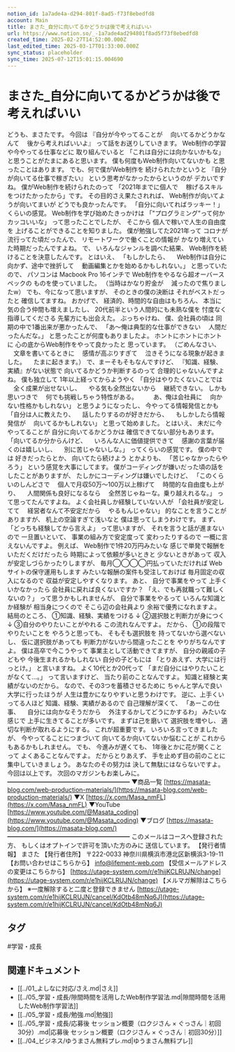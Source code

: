 ```yaml
---
notion_id: 1a7ade4a-d294-801f-8ad5-f73f8ebedfd8
account: Main
title: まさた_自分に向いてるかどうかは後で考えればいい
url: https://www.notion.so/_-1a7ade4ad294801f8ad5f73f8ebedfd8
created_time: 2025-02-27T14:52:00.000Z
last_edited_time: 2025-03-17T01:33:00.000Z
sync_status: placeholder
sync_time: 2025-07-12T15:01:15.004690
---
```

# まさた_自分に向いてるかどうかは後で考えればいい

どうも、まさたです。
今回は
『自分が今やってることが
　向いてるかどうかなんて
　後から考えればいいよ』
って話をお送りしていきます。
Web制作の学習や今やってる仕事などに
取り組んでいると
「これは自分には向かないかもな」
と思うことがたまにあると思います。
僕も何度もWeb制作向いてないかも
と思ったことはあります。
でも、何で僕がWeb制作を
続けられたかというと
『自分が向いてる仕事で稼ぎたい』
という思考がなかったからというのが
デカいですね。
僕がWeb制作を続けられたのって
「2021年までに個人で
　稼げるスキルをつけたかったから」です。
その目的さえ果たされれば、
Web制作が向いてようが向いてまいが
どうでも良かったんです。
「自分に向いてればラッキー！」
くらいの感覚。
Web制作を学び始めたきっかけは
「"プログラミング"って何かカッコいいな」
って思ったことでしたが、
そこから
個人で稼いで人生の自由度を
上げることができることを知りました。
僕が勉強してた2021年って
コロナが流行ってた頃だったんで、
リモートワークで働くことの情報が
かなり増えていた時期だったんですよね。
で、
いろんなジャンルを調べた結果、
Web制作を続けることを決意したんです。
とはいえ、
「もしかしたら、
　Web制作は自分に向かず、途中で挫折して
　動画編集とかを始めるかもしれない。」
と思っていたので、
パソコンは
Macbook Pro 16インチで
Web制作をやるなら超オーバースペックの
ものを使っていました。
（当時はかなり貯金が
　減ったので焦りましたw）
でも、今になって思いますが、
そのときの僕の決断は
それがベストだったと
確信してますね。
おかげで、
経済的、時間的な自由はもちろん、
本当に気の合う仲間も増えましたし、
20代前半という人間的にも未熟な僕を
忖度なく指導してくださる
先輩方にも出会えた。
ぶっちゃけね、
僕、会社員の頃は
同期の中で1番出来が悪かったんで、
「あ〜俺は典型的な仕事ができない
　人間だったんだな。」
と思ったことが何度もありましたよ。
ホントにホントにホントに
心の底からWeb制作をやって良かったと
思っています。
（ごめんなさい、
　文章を書いてるときに
　感情が高ぶりすぎて
　泣きそうになる現象が起きました。
　たまに起きます。）
で、まーそもそもなんですけど、
『知識、経験、実績』がない状態で
向いてるかどうか判断するのって
合理的じゃないんですよね。
僕も独立して
1年以上経ってからようやく
「自分はやりたくないことでは
　全く成果が出せないし、
　やる気も全然出ないから
　継続できない。
しかも思いつきで
　何でも挑戦しちゃう特性がある。
　
　あ、俺は会社員に
　向かない性格かもしれない」
と思うようになったし、
今やってる情報発信とかも
「自分は人に教えたり、
　話したりするのが好きだから、
　もしかしたら情報発信が
　向いてるかもしれない」
と思って始めました。
とはいえ、
未だに今やってることが
自分に向いてるかどうかは
確信できてない部分もあります。
「向いてるか分からんけど、
　いろんな人に価値提供できて
　感謝の言葉が届くのは嬉しいし、
　別に苦じゃないしな。」
ってくらいの感覚です。
僕の中では
好きだったらとか、
向いてたら続けよう
とかよりも、
「苦じゃなかったらやろう」
という感覚を大事にしてます。
僕がコーディングが嫌いだった頃の話を
したことがありますが、
たしかにコーディングは嫌いでしたけど、
「このくらいのしんどさで
　個人で月収50万〜100万以上稼げて
　時間的な自由度も上がり、
　人間関係も良好になるなら
　全然苦じゃねーな。乗り越えれるな。」
って思ってたんですよね。
よく会社員しか経験していない人が
「会社員が安定してて
　経営者なんて不安定だから
　やるもんじゃない」
的なことを言うことがありますが、
机上の空論すぎて浅いなと
僕は思ってしまうわけです。
まず、「どっちも経験してから言えよ」
って思いますが、
それを言うと話が進まないので
一旦置いといて、
事業の組み方で安定度って
変わったりするので
一概に言えないんですよ。
例えば、
Web制作で1件20万円みたいな
感じで単発で報酬をいただくだけだったら
時期によって依頼が多いときと
少ないときがあって
収入が安定しづらかったりしますが、
毎月◯◯◯◯円払っていただければ
Webサイトの保守運用もします
みたいな報酬の案件も受注しておけば
毎月固定の収入になるので
収益が安定しやすくなります。
あと、
自分で事業をやって
上手くいかなかったら
会社員に戻れば良くないですか？
「え、でも再就職って難しくないの？」
って思うかもしれませんが、
自分で事業をやるって
いろんな知識とか経験が
相当身につくので
そこら辺の会社員より
余裕で優秀になれますよ。
結局のところ、
①知識、経験、実績をつける
↓
②選択肢と判断力が身につく
↓
③自分のやりたいことがやれる
この流れなんですよ。
だから、
①の段階でやりたいことを
やろうと思っても、
そもそも選択肢を
持ってないから選べないし、
仮に選択肢があっても
判断力がないから間違ったことを
やりがちなんですよ。
僕は高卒で今こうやって
事業主として活動できてますが、
自分の親戚の子どもや
今後生まれるかもしれない
自分の子どもには
「とりあえず、大学には行っとけ。」
と言いますね。
よく10代とか20代って
「まだ自分にはやりたいことがなくて…。」
って言いますけど、
当たり前のことなんですよ。
知識と経験と実績がないのだから。
なので、その3つを蓄積させるために
ちゃんと学んで良い大学に行ったほうが
人生は豊かになりやすいと思うわけです。
逆に、上手くいってる人ほど
知識、経験、実績があるので
自己理解が深くて、
「あーこの仕事、
　自分には向かなそうだから
　外注するかしてどうにかするわ」
みたいな感じで
上手に生きてることが多いです。
まずは己を磨いて
選択肢を増やし、
適切な判断が取れるようにする。
これが超重要です。
いろいろ言ってきましたが、
今やってることにつまづいて
向いてるか向いてないか悩むことが
これからもあるかもしれません。
でも、
今進みが遅くても、
1年後とかに花が開くことって
よくあることなんですよ。
だからとりあえず、
手を止めず目の前のことに
集中していきましょう。
あなたのその努力は
決して無駄にはならないですよ。
今回は以上です。
次回のマガジンもお楽しみに。
━━━━━━━━━━━━━━━━━━━━
▼商品一覧
[https://masata-blog.com/web-production-materials/](https://masata-blog.com/web-production-materials/)
▼X
[https://x.com/Masa_nmFL](https://x.com/Masa_nmFL)
▼YouTube
[https://www.youtube.com/@Masata_coding](https://www.youtube.com/@Masata_coding)
▼ブログ
[https://masata-blog.com/](https://masata-blog.com/)
━━━━━━━━━━━━━━━━━━━━
このメールはコースへ登録された方、
もしくはオプトインで許可を頂いた方のみに
送信しています。
【発行者情報】
まさた
【発行者住所】
〒222-0033
神奈川県横浜市港北区新横浜3-19-11
【お問い合わせはこちらから】
[info@lifement-web.com](mailto:info@lifement-web.com)
【受信メールアドレスの変更はこちらから】
[https://utage-system.com/r/e1hijKCLRUJN/change](https://utage-system.com/r/e1hijKCLRUJN/change)
【メルマガ解除はこちらから】
※一度解除すると二度と登録できません
[https://utage-system.com/r/e1hijKCLRUJN/cancel/KdOtb48mNq6J](https://utage-system.com/r/e1hijKCLRUJN/cancel/KdOtb48mNq6J)

## タグ

#学習・成長 

## 関連ドキュメント

- [[../01_よしなに対応/さえ.md|さえ]]
- [[../05_学習・成長/隙間時間を活用したWeb制作学習法.md|隙間時間を活用したWeb制作学習法]]
- [[../05_学習・成長/勉強.md|勉強]]
- [[../05_学習・成長/応募後 セッション概要（ロクジさん × ぐっさん｜初回30分）.md|応募後 セッション概要（ロクジさん × ぐっさん｜初回30分）]]
- [[../04_ビジネス/ゆうまさん無料プレ.md|ゆうまさん無料プレ]]
